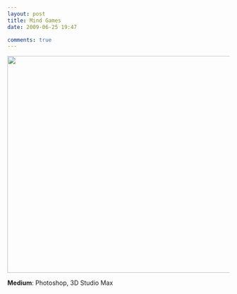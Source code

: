 ```yaml
---
layout: post
title: Mind Games
date: 2009-06-25 19:47

comments: true
---
```

<a href="http://www.cubelabmedia.com/wp-content/uploads/2011/06/Mind-Games.jpg"><img class="aligncenter size-full wp-image-26" title="Mind-Games" src="http://www.cubelabmedia.com/wp-content/uploads/2011/06/Mind-Games.jpg" alt="" width="600" height="491" /></a>

<strong>Medium</strong>: Photoshop, 3D Studio Max
